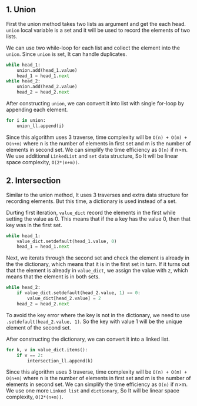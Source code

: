 ## 1. Union

First the union method takes two lists as argument and get the each head. `union` local variable is a set and it will be used to record the elements of two lists.

We can use two while-loop for each list and collect the element into the `union`. Since `union` is set, It can handle duplicates.

```python
while head_1:
    union.add(head_1.value)
    head_1 = head_1.next
while head_2:
    union.add(head_2.value)
    head_2 = head_2.next
```
After constructing `union`, we can convert it into list with single for-loop by appending each element.

```python
for i in union:
    union_ll.append(i)
```
Since this algorithm uses 3 traverse, time complexity will be `O(n) + O(m) + O(n+m)` where n is the number of elements in first set and m is the number of elements in second set. We can simplify the time efficiency as `O(n)` if n>m. We use additional `LinkedList` and `set` data structure, So It will be linear space complexity, `O(2*(n+m))`.


## 2. Intersection

Similar to the union method, It uses 3 traverses and extra data structure for recording elements. But this time, a dictionary is used instead of a set.

Durting first iteration, `value_dict` record the elements in the first while setting the value as 0. This means that if the a key has the value 0, then that key was in the first set.

```python
while head_1:
    value_dict.setdefault(head_1.value, 0)
    head_1 = head_1.next
```

Next, we iterats through the second set and check the element is already in the the dictionary, which means that it is in the first set in turn. 
If it turns out that the element is already in `value_dict`, we assign the value with `2`, which means that the element is in both sets.

```python
while head_2:
    if value_dict.setdefault(head_2.value, 1) == 0:
        value_dict[head_2.value] = 2
    head_2 = head_2.next
```
To avoid the key error where the key is not in the dictionary, we need to use `.setdefault(head_2.value, 1)`. So the key with value 1 will be the unique element of the second set.

After constructing the dictionary, we can convert it into a linked list.
```python
for k, v in value_dict.items():
    if v == 2:
        intersection_ll.append(k)
```
Since this algorithm uses 3 traverse, time complexity will be `O(n) + O(m) + O(n+m)` where n is the number of elements in first set and m is the number of elements in second set. We can simplify the time efficiency as `O(n)` if n>m. We use one more `Linked list` and `dictionary`, So It will be linear space complexity, `O(2*(n+m))`.